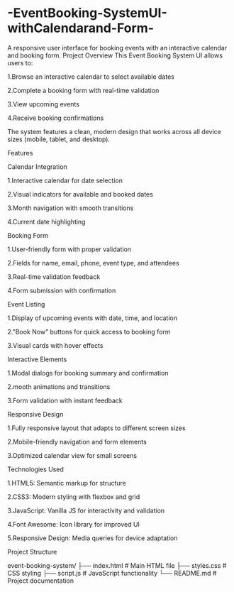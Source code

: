 # -EventBooking-SystemUI-withCalendarand-Form-
A responsive user interface for booking events with an interactive calendar and booking form.
Project Overview
This Event Booking System UI allows users to:

1.Browse an interactive calendar to select available dates<br>

2.Complete a booking form with real-time validation

3.View upcoming events

4.Receive booking confirmations

The system features a clean, modern design that works across all device sizes (mobile, tablet, and desktop).

Features

Calendar Integration

1.Interactive calendar for date selection

2.Visual indicators for available and booked dates

3.Month navigation with smooth transitions

4.Current date highlighting

Booking Form

1.User-friendly form with proper validation

2.Fields for name, email, phone, event type, and attendees

3.Real-time validation feedback

4.Form submission with confirmation

Event Listing

1.Display of upcoming events with date, time, and location

2."Book Now" buttons for quick access to booking form

3.Visual cards with hover effects

Interactive Elements

1.Modal dialogs for booking summary and confirmation

2.mooth animations and transitions

3.Form validation with instant feedback

Responsive Design

1.Fully responsive layout that adapts to different screen sizes

2.Mobile-friendly navigation and form elements

3.Optimized calendar view for small screens

Technologies Used

1.HTML5: Semantic markup for structure

2.CSS3: Modern styling with flexbox and grid

3.JavaScript: Vanilla JS for interactivity and validation

4.Font Awesome: Icon library for improved UI

5.Responsive Design: Media queries for device adaptation

Project Structure

event-booking-system/
├── index.html          # Main HTML file
├── styles.css          # CSS styling
├── script.js           # JavaScript functionality
└── README.md           # Project documentation
